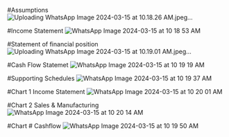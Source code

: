 #Assumptions
![Uploading WhatsApp Image 2024-03-15 at 10.18.26 AM.jpeg…]()



#Income Statement
![WhatsApp Image 2024-03-15 at 10 18 53 AM](https://github.com/Kuame-Klaus/FP-A-15-Month-Financial-Plan-/assets/141528444/806e0455-a018-4890-88cf-476ef2ac77ae)



#Statement of financial position
![Uploading WhatsApp Image 2024-03-15 at 10.19.01 AM.jpeg…]()



#Cash Flow Statemet 
![WhatsApp Image 2024-03-15 at 10 19 19 AM](https://github.com/Kuame-Klaus/FP-A-15-Month-Financial-Plan-/assets/141528444/9ac9466c-c0a2-4466-a8f6-9dfc38391f59)




#Supporting Schedules 
![WhatsApp Image 2024-03-15 at 10 19 37 AM](https://github.com/Kuame-Klaus/FP-A-15-Month-Financial-Plan-/assets/141528444/9e59c36b-f8e2-4c3a-85cc-da3bff8003b6)



#Chart 1 Income Statement
![WhatsApp Image 2024-03-15 at 10 20 01 AM](https://github.com/Kuame-Klaus/FP-A-15-Month-Financial-Plan-/assets/141528444/7668adbd-85ed-4c86-9486-2a488dc18a29)



#Chart 2 Sales & Manufacturing 
![WhatsApp Image 2024-03-15 at 10 20 14 AM](https://github.com/Kuame-Klaus/FP-A-15-Month-Financial-Plan-/assets/141528444/eacca797-ac0e-4eda-a492-c56c5a7ce8bd)


#Chart # Cashflow
![WhatsApp Image 2024-03-15 at 10 19 50 AM](https://github.com/Kuame-Klaus/FP-A-15-Month-Financial-Plan-/assets/141528444/d179c816-04b7-4fea-9456-49c31ad4da59)
